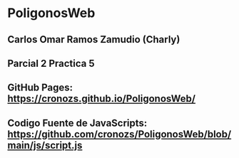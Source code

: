 # PoligonosWeb
## Carlos Omar Ramos Zamudio (Charly)
## Parcial 2 Practica 5
## GitHub Pages: https://cronozs.github.io/PoligonosWeb/ 
## Codigo Fuente de JavaScripts: https://github.com/cronozs/PoligonosWeb/blob/main/js/script.js 